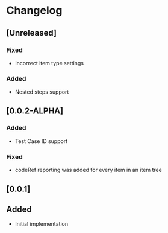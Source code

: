 # Changelog

## [Unreleased]
### Fixed
- Incorrect item type settings
### Added
- Nested steps support

## [0.0.2-ALPHA]
### Added
- Test Case ID support
### Fixed
- codeRef reporting was added for every item in an item tree

## [0.0.1]
## Added
- Initial implementation